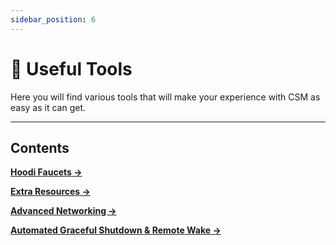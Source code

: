 ```yaml
---
sidebar_position: 6
---
```


# 🧰 Useful Tools

Here you will find various tools that will make your experience with CSM as easy as it can get.

---

## Contents

[**Hoodi Faucets →**](./hoodi-faucets)

[**Extra Resources →**](./extra-resources)

[**Advanced Networking →**](./advanced-networking)

[**Automated Graceful Shutdown & Remote Wake →**](./automated-graceful-shutdown-and-remote-wake)